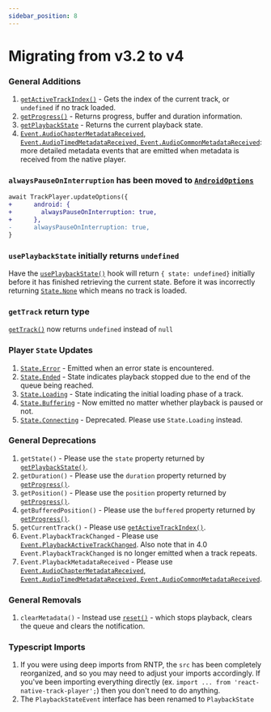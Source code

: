 ```yaml
---
sidebar_position: 8
---
```


# Migrating from v3.2 to v4

### General Additions

1. [`getActiveTrackIndex()`](./api/functions/queue.md#getactivetrackindex) - Gets the index of the current track, or `undefined` if no track loaded.
1. [`getProgress()`](./api/functions/player.md#getprogress) - Returns progress, buffer and duration information.
1. [`getPlaybackState`](./api/functions/player.md#getplaybackstate) - Returns the current playback state.
1. [`Event.AudioChapterMetadataReceived`, `Event.AudioTimedMetadataReceived`, `Event.AudioCommonMetadataReceived`](./api/events.md#metadata): more detailed metadata events that are emitted when metadata is received from the native player.


### `alwaysPauseOnInterruption` has been moved to [`AndroidOptions`](./api/objects/android-options.md)

```diff
await TrackPlayer.updateOptions({
+      android: {
+        alwaysPauseOnInterruption: true,
+      },
-      alwaysPauseOnInterruption: true,
}
```

### `usePlaybackState` initially returns `undefined`

Have the [`usePlaybackState()`](./api/hooks.md##useplaybackstate) hook will
return `{ state: undefined}` initially before it has finished retrieving the
current state. Before it was incorrectly returning
[`State.None`](./api/constants/state.md) which means no track is loaded.

### `getTrack` return type

[`getTrack()`](./api/functions/queue.md#gettrack) now returns  `undefined`
instead of `null`

### Player `State` Updates

1. [`State.Error`](./api/constants/state.md) - Emitted when an error state is encountered.
1. [`State.Ended`](./api/constants/state.md) - State indicates playback stopped due to the end of the queue being reached.
1. [`State.Loading`](./api/constants/state.md) - State indicating the initial loading phase of a track.
1. [`State.Buffering`](./api/constants/state.md) - Now emitted no matter whether playback is paused or not.
1. [`State.Connecting`](./api/constants/state.md) -  Deprecated. Please use `State.Loading` instead.

### General Deprecations

1. `getState()` - Please use the `state` property returned by [`getPlaybackState()`](./api/functions/player.md#getplaybackstate).
1. `getDuration()` -  Please use the `duration` property returned by [`getProgress()`](./api/functions/player.md#getprogress).
1. `getPosition()` -  Please use the `position` property returned by [`getProgress()`](./api/functions/player.md#getprogress).
1. `getBufferedPosition()` -  Please use the `buffered` property returned by [`getProgress()`](./api/functions/player.md#getprogress).
1. `getCurrentTrack()` - Please use [`getActiveTrackIndex()`](./api/functions/queue.md#getactivetrackindex).
1. `Event.PlaybackTrackChanged` - Please use [`Event.PlaybackActiveTrackChanged`](./api/events.md#playbackactivetrackchanged). Also note that in 4.0 `Event.PlaybackTrackChanged` is no longer emitted when a track repeats.
1. `Event.PlaybackMetadataReceived` - Please use [`Event.AudioChapterMetadataReceived`, `Event.AudioTimedMetadataReceived`, `Event.AudioCommonMetadataReceived`](./api/events.md#metadata).

### General Removals

1. `clearMetadata()` - Instead use [`reset()`](./api/functions/player.md#reset) - which stops playback, clears the queue and clears the notification.

### Typescript Imports

1. If you were using deep imports from RNTP, the `src` has been completely
reorganized, and so you may need to adjust your imports accordingly. If you've
been importing everything directly (ex. `import ... from 'react-native-track-player';`)
then you don't need to do anything.
1. The `PlaybackStateEvent` interface has been renamed to `PlaybackState`
